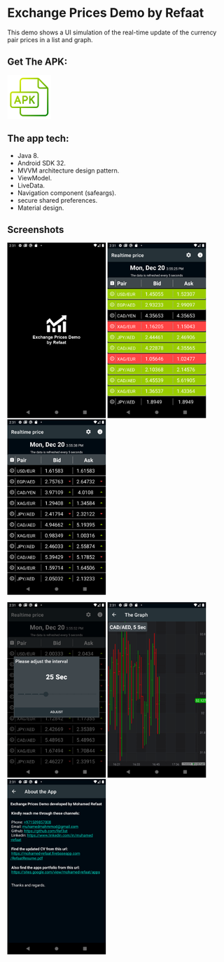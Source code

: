 
Exchange Prices Demo by Refaat
===================================

This demo shows a UI simulation of the real-time update of the currency pair prices in a list and graph.

Get The APK:
--------------
<a href='https://drive.google.com/file/d/1-g4tng18Xk4d6bIM-fVvdabhxz1FJuyU/view?usp=sharing'>
<img alt='Get The APK' src="screenshots/apk-file.png" height="100" /></a>


The app tech:
--------------

- Java 8.
- Android SDK 32.
- MVVM architecture design pattern.
- ViewModel.
- LiveData.
- Navigation component (safeargs).
- secure shared preferences. 
- Material design. 

Screenshots
-------------

<p float="left">
<img src="screenshots/sc1.png" height="400" alt="Screenshot"/> 
<img src="screenshots/sc2.png" height="400" alt="Screenshot"/> 
<img src="screenshots/sc3.png" height="400" alt="Screenshot"/> 
</p>
<p float="left">
<img src="screenshots/sc4.png" height="400" alt="Screenshot"/> 
<img src="screenshots/sc5.png" height="400" alt="Screenshot"/> 
<img src="screenshots/sc6.png" height="400" alt="Screenshot"/> 
</p>






